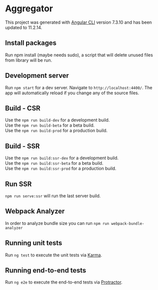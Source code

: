 # Aggregator

This project was generated with [Angular CLI](https://github.com/angular/angular-cli) version 7.3.10 and has been updated to 11.2.14.

## Install packages

Run npm install (maybe needs sudo), a script that will delete unused files from library will be run.

## Development server

Run `npm start` for a dev server. Navigate to `http://localhost:4400/`. The app will automatically reload if you change any of the source files.

## Build - CSR

Use the `npm run build-dev` for a development build.<br>
Use the `npm run build-beta` for a beta build.<br>
Use the `npm run build-prod` for a production build.

## Build - SSR

Use the `npm run build:ssr-dev` for a development build.<br>
Use the `npm run build:ssr-beta` for a beta build.<br>
Use the `npm run build:ssr-prod` for a production build.

## Run SSR

`npm run serve:ssr` will run the last server build.

## Webpack Analyzer

In order to analyze bundle size you can run `npm run webpack-bundle-analyzer`

## Running unit tests

Run `ng test` to execute the unit tests via [Karma](https://karma-runner.github.io).

## Running end-to-end tests

Run `ng e2e` to execute the end-to-end tests via [Protractor](http://www.protractortest.org/).
